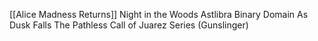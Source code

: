 [[Alice Madness Returns]]
Night in the Woods
Astlibra
Binary Domain
As Dusk Falls
The Pathless
Call of Juarez Series (Gunslinger)